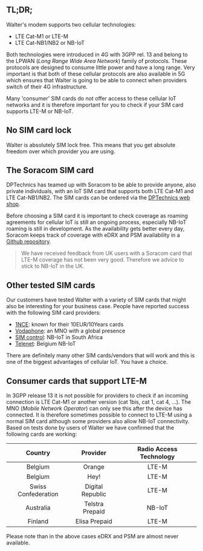 ## TL;DR;

Walter's modem supports two cellular technologies:
 - LTE Cat-M1 or LTE-M
 - LTE Cat-NB1/NB2 or NB-IoT

Both technologies were introduced in 4G with 3GPP rel. 13 and belong to the
LPWAN (*Long Range Wide Area Network*) family of protocols. These protocols are
designed to consume little power and have a long range. Very important is that
both of these cellular protocols are also available in 5G which ensures that
Walter is going to be able to connect when providers switch of their 4G 
infrastructure.

Many 'consumer' SIM cards do not offer access to these cellular IoT networks and
it is therefore important for you to check if your SIM card supports LTE-M or 
NB-IoT.

## No SIM card lock

Walter is absolutely SIM lock free. This means that you get absolute freedom
over which provider you are using.

## The Soracom SIM card

DPTechnics has teamed up with Soracom to be able to provide anyone, also private
individuals, with an IoT SIM card that supports both LTE Cat-M1 and LTE
Cat-NB1/NB2. The SIM cards can be ordered via the
[DPTechnics web shop](https://shop.dptechnics.com/).

Before choosing a SIM card it is important to check coverage as roaming 
agreements for cellular IoT is still an ongoing process, especially NB-IoT 
roaming is still in development. As the availability gets better every day,
Soracom keeps track of coverage with eDRX and PSM availability in a 
[Github repository](https://github.com/soracom/coverage-tests/blob/main/SORACOM-LPWAN-with-features.csv). 

> We have received feedback from UK users with a Soracom card that LTE-M
> coverage has not been very good. Therefore we advice to stick to NB-IoT
> in the UK. 

## Other tested SIM cards

Our customers have tested Walter with a variety of SIM cards that might also
be interesting for your business case. People have reported success with the 
following SIM card providers:

 - [1NCE](https://1nce.com/): known for their 10EUR/10Years cards
 - [Vodaphone](https://www.vodafone.com/business/products/iot-connectivity): an MNO with a global presence
 - [SIM control](https://simcontrol.co.za/): NB-IoT in South Africa
 - [Telenet](https://www2.telenet.be/business/nl/sme-le/aanbod/verbinden/bedrijfsnetwerk/internet-of-things.html): Belgium NB-IoT

There are definitely many other SIM cards/vendors that will work and this is one
of the biggest advantages of cellular IoT. You have a choice. 

## Consumer cards that support LTE-M

In 3GPP release 13 it is not possible for providers to check if an incoming 
connection is LTE Cat-M1 or another version (cat 1bis, cat 1, cat 4, ...). The
MNO (*Mobile Network Operator*) can only see this after the device has
connected. It is therefore sometimes possible to connect to LTE-M using a normal
SIM card although some providers also allow NB-IoT connectivity. Based on tests
done by users of Walter we have confirmed that the following cards are working:

|       Country       |     Provider     | Radio Access Technology |
|:-------------------:|:----------------:|:-----------------------:|
| Belgium             | Orange           | LTE-M                   |
| Belgium             | Hey!             | LTE-M                   |
| Swiss Confederation | Digital Republic | LTE-M                   |
| Australia           | Telstra Prepaid  | NB-IoT                  |
| Finland             | Elisa Prepaid    | LTE-M                   |

Please note than in the above cases eDRX and PSM are almost never available.